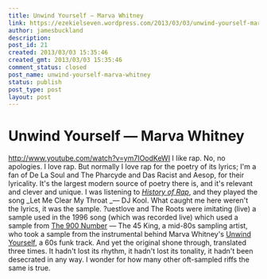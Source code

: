 ```yaml
---
title: Unwind Yourself — Marva Whitney
link: https://ezekielseven.wordpress.com/2013/03/03/unwind-yourself-marva-whitney/
author: jamesbuckland
description: 
post_id: 21
created: 2013/03/03 15:35:46
created_gmt: 2013/03/03 15:35:46
comment_status: closed
post_name: unwind-yourself-marva-whitney
status: publish
post_type: post
layout: post
---
```


# Unwind Yourself — Marva Whitney

http://www.youtube.com/watch?v=ym7IOodKeWI I like rap. No, no apologies. I love rap. But normally I love rap for the poetry of its lyrics; I'm a fan of De La Soul and The Pharcyde and Das Racist and Aesop, for their lyricality. It's the largest modern source of poetry there is, and it's relevant and clever and unique. I was listening to _[History of](http://www.youtube.com/watch?v=2EPl0OGz2Cg)[ Rap](http://www.youtube.com/watch?v=2EPl0OGz2Cg)_, and they played the song _Let Me Clear My Throat _— DJ Kool. What caught me here weren't the lyrics, it was the sample. ?uestlove and The Roots were imitating (live) a sample used in the 1996 song (which was recorded live) which used a sample from [The 900 Number](http://www.youtube.com/watch?v=axJpBlxW6n0) — The 45 King, a mid-80s sampling artist, who took a sample from the instrumental behind Marva Whitney's [Unwind Yourself](http://www.youtube.com/watch?v=ym7IOodKeWI), a 60s funk track. And yet the original shone through, translated three times. It hadn't lost its rhythm, it hadn't lost its tonality, it hadn't been desecrated in any way. I wonder for how many other oft-sampled riffs the same is true.